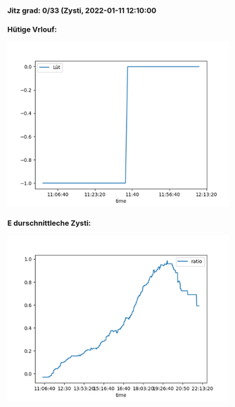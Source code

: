 ### Jitz grad: 0/33 (Zysti, 2022-01-11 12:10:00

### Hütige Vrlouf:
![Graph](Today.png)

### E durschnittleche Zysti:
![Graph](Zysti.png)